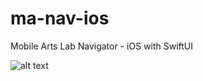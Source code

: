 # ma-nav-ios
Mobile Arts Lab Navigator - iOS with SwiftUI



![alt text](http://g.recordit.co/3W9XVC1mBh.gif "Application in action")
